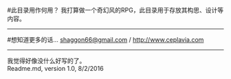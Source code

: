 #此目录用作何用？
我打算做一个奇幻风的RPG，此目录用于存放其构思、设计等内容。

---

#想知道更多的话…
<shaggon66@gmail.com> / <http://www.ceplavia.com>

---
我觉得好像没什么好写的了。  
Readme.md, version 1.0, 8/2/2016